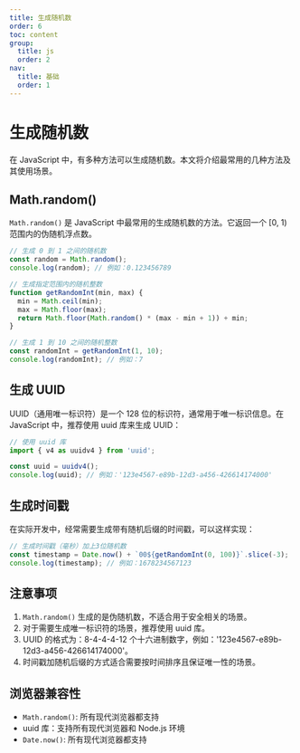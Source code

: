 ```yaml
---
title: 生成随机数
order: 6
toc: content
group:
  title: js
  order: 2
nav:
  title: 基础
  order: 1
---
```


# 生成随机数

在 JavaScript 中，有多种方法可以生成随机数。本文将介绍最常用的几种方法及其使用场景。

## Math.random()

`Math.random()` 是 JavaScript 中最常用的生成随机数的方法。它返回一个 [0, 1) 范围内的伪随机浮点数。

```javascript
// 生成 0 到 1 之间的随机数
const random = Math.random();
console.log(random); // 例如：0.123456789

// 生成指定范围内的随机整数
function getRandomInt(min, max) {
  min = Math.ceil(min);
  max = Math.floor(max);
  return Math.floor(Math.random() * (max - min + 1)) + min;
}

// 生成 1 到 10 之间的随机整数
const randomInt = getRandomInt(1, 10);
console.log(randomInt); // 例如：7
```

## 生成 UUID

UUID（通用唯一标识符）是一个 128 位的标识符，通常用于唯一标识信息。在 JavaScript 中，推荐使用 uuid 库来生成 UUID：

```javascript
// 使用 uuid 库
import { v4 as uuidv4 } from 'uuid';

const uuid = uuidv4();
console.log(uuid); // 例如：'123e4567-e89b-12d3-a456-426614174000'
```

## 生成时间戳

在实际开发中，经常需要生成带有随机后缀的时间戳，可以这样实现：

```javascript
// 生成时间戳（毫秒）加上3位随机数
const timestamp = Date.now() + `00${getRandomInt(0, 100)}`.slice(-3);
console.log(timestamp); // 例如：1678234567123
```

## 注意事项

1. `Math.random()` 生成的是伪随机数，不适合用于安全相关的场景。
2. 对于需要生成唯一标识符的场景，推荐使用 uuid 库。
3. UUID 的格式为：8-4-4-4-12 个十六进制数字，例如：'123e4567-e89b-12d3-a456-426614174000'。
4. 时间戳加随机后缀的方式适合需要按时间排序且保证唯一性的场景。

## 浏览器兼容性

- `Math.random()`: 所有现代浏览器都支持
- uuid 库：支持所有现代浏览器和 Node.js 环境
- `Date.now()`: 所有现代浏览器都支持
